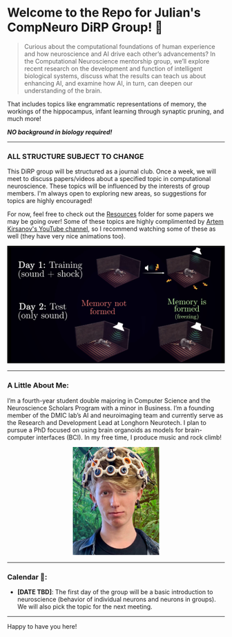# Welcome to the Repo for Julian's CompNeuro DiRP Group! 🧠

> Curious about the computational foundations of human experience and how neuroscience and AI drive each other’s advancements? In the Computational Neuroscience mentorship group, we’ll explore recent research on the development and function of intelligent biological systems, discuss what the results can teach us about enhancing AI, and examine how AI, in turn, can deepen our understanding of the brain.

That includes topics like engrammatic representations of memory, the workings of the hippocampus, infant learning through synaptic pruning, and much more!

***NO background in biology required!***

---

### **ALL STRUCTURE SUBJECT TO CHANGE**

This DiRP group will be structured as a journal club. Once a week, we will meet to discuss papers/videos about a specified topic in computational neuroscience. These topics will be influenced by the interests of group members. I'm always open to exploring new areas, so suggestions for topics are highly encouraged!

For now, feel free to check out the [Resources](./Resources) folder for some papers we may be going over! Some of these topics are highly complimented by [Artem Kirsanov's YouTube channel](https://www.youtube.com/@ArtemKirsanov/featured), so I recommend watching some of these as well (they have very nice animations too).
<p align="center">
  <a href="https://www.youtube.com/watch?v=X5trRLX7PQY">
    <img src=".misc/artem.png" alt="Screenshot of Kirsanov video" width="600" height="auto">
  </a>
</p>

---

### A Little About Me:

I’m a fourth-year student double majoring in Computer Science and the Neuroscience Scholars Program with a minor in Business. I’m a founding member of the DMIC lab’s AI and neuroimaging team and currently serve as the Research and Development Lead at Longhorn Neurotech. I plan to pursue a PhD focused on using brain organoids as models for brain-computer interfaces (BCI). In my free time, I produce music and rock climb!
<p align="center">
  <a href = "https://lhneurotech.com/index.html">
    <img src=".misc/realphoto.jpeg" alt="Picture of Julian Weaver that totally isn't edited. Links to LHNT page (which is a WIP)" width="200" height="auto">
  </a>
</p>

---

### Calendar 📅:

- **[DATE TBD]**: The first day of the group will be a basic introduction to neuroscience (behavior of individual neurons and neurons in groups). We will also pick the topic for the next meeting.

---

Happy to have you here!
